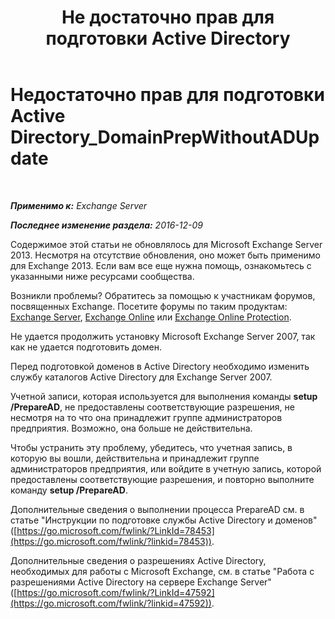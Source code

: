 ﻿---
title: 'Не достаточно прав для подготовки Active Directory'
TOCTitle: Недостаточно прав для подготовки Active Directory_DomainPrepWithoutADUpdate
ms:assetid: 4283c4b9-983f-460e-a5de-42b2772eae0d
ms:mtpsurl: https://technet.microsoft.com/ru-ru/library/ms.exch.setupreadiness.domainprepwithoutadupdate(v=EXCHG.150)
ms:contentKeyID: 50487902
ms.date: 04/30/2018
mtps_version: v=EXCHG.150
ms.translationtype: HT
---

# Недостаточно прав для подготовки Active Directory\_DomainPrepWithoutADUpdate

 

_**Применимо к:** Exchange Server_

_**Последнее изменение раздела:** 2016-12-09_

Содержимое этой статьи не обновлялось для Microsoft Exchange Server 2013. Несмотря на отсутствие обновления, оно может быть применимо для Exchange 2013. Если вам все еще нужна помощь, ознакомьтесь с указанными ниже ресурсами сообщества.

Возникли проблемы? Обратитесь за помощью к участникам форумов, посвященных Exchange. Посетите форумы по таким продуктам: [Exchange Server](https://go.microsoft.com/fwlink/p/?linkid=60612), [Exchange Online](https://go.microsoft.com/fwlink/p/?linkid=267542) или [Exchange Online Protection](https://go.microsoft.com/fwlink/p/?linkid=285351).

Не удается продолжить установку Microsoft Exchange Server 2007, так как не удается подготовить домен.

Перед подготовкой доменов в Active Directory необходимо изменить службу каталогов Active Directory для Exchange Server 2007.

Учетной записи, которая используется для выполнения команды **setup /PrepareAD**, не предоставлены соответствующие разрешения, не несмотря на то что она принадлежит группе администраторов предприятия. Возможно, она больше не действительна.

Чтобы устранить эту проблему, убедитесь, что учетная запись, в которую вы вошли, действительна и принадлежит группе администраторов предприятия, или войдите в учетную запись, которой предоставлены соответствующие разрешения, и повторно выполните команду **setup /PrepareAD**.

Дополнительные сведения о выполнении процесса PrepareAD см. в статье "Инструкции по подготовке службы Active Directory и доменов" ([https://go.microsoft.com/fwlink/?LinkId=78453](https://go.microsoft.com/fwlink/?linkid=78453)).

Дополнительные сведения о разрешениях Active Directory, необходимых для работы с Microsoft Exchange, см. в статье "Работа с разрешениями Active Directory на сервере Exchange Server" ([https://go.microsoft.com/fwlink/?LinkId=47592](https://go.microsoft.com/fwlink/?linkid=47592)).

